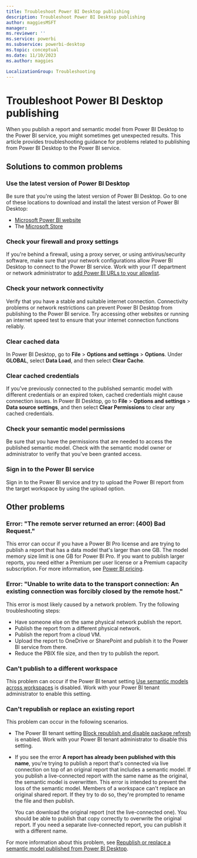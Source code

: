 ```yaml
---
title: Troubleshoot Power BI Desktop publishing
description: Troubleshoot Power BI Desktop publishing
author: maggiesMSFT
manager: 
ms.reviewer: ''
ms.service: powerbi
ms.subservice: powerbi-desktop
ms.topic: conceptual
ms.date: 11/10/2023
ms.author: maggies

LocalizationGroup: Troubleshooting
---
```


# Troubleshoot Power BI Desktop publishing

When you publish a report and semantic model from Power BI Desktop to the Power BI service, you might sometimes get unexpected results. This article provides troubleshooting guidance for problems related to publishing from Power BI Desktop to the Power BI service.

## Solutions to common problems

### Use the latest version of Power BI Desktop

Be sure that you're using the latest version of Power BI Desktop. Go to one of these locations to download and install the latest version of Power BI Desktop:

- [Microsoft Power BI website](https://powerbi.microsoft.com/downloads/)
- The [Microsoft Store](https://apps.microsoft.com/store/detail/power-bi-desktop/9NTXR16HNW1T)

### Check your firewall and proxy settings

If you're behind a firewall, using a proxy server, or using antivirus/security software, make sure that your network configurations allow Power BI Desktop to connect to the Power BI service. Work with your IT department or network administrator to [add Power BI URLs to your allowlist](/fabric/security/power-bi-allow-list-urls). 

### Check your network connectivity

Verify that you have a stable and suitable internet connection. Connectivity problems or network restrictions can prevent Power BI Desktop from publishing to the Power BI service. Try accessing other websites or running an internet speed test to ensure that your internet connection functions reliably.

### Clear cached data

In Power BI Desktop, go to **File** > **Options and settings** > **Options**. Under **GLOBAL**, select **Data Load**, and then select **Clear Cache**.

### Clear cached credentials

If you've previously connected to the published semantic model with different credentials or an expired token, cached credentials might cause connection issues. In Power BI Desktop, go to **File** > **Options and settings** > **Data source settings**, and then select **Clear Permissions** to clear any cached credentials.

### Check your semantic model permissions

Be sure that you have the permissions that are needed to access the published semantic model. Check with the semantic model owner or administrator to verify that you've been granted access.

### Sign in to the Power BI service

Sign in to the Power BI service and try to upload the Power BI report from the target workspace by using the upload option.

## Other problems

### Error: "The remote server returned an error: (400) Bad Request."

This error can occur if you have a Power BI Pro license and are trying to publish a report that has a data model that's larger than one GB. The model memory size limit is one GB for Power BI Pro. If you want to publish larger reports, you need either a Premium per user license or a Premium capacity subscription. For more information, see [Power BI pricing](https://powerbi.microsoft.com/pricing/). 

### Error: "Unable to write data to the transport connection: An existing connection was forcibly closed by the remote host."

This error is most likely caused by a network problem. Try the following troubleshooting steps:

- Have someone else on the same physical network publish the report.
- Publish the report from a different physical network.
- Publish the report from a cloud VM.
- Upload the report to OneDrive or SharePoint and publish it to the Power BI service from there.
- Reduce the PBIX file size, and then try to publish the report.

### Can't publish to a different workspace

This problem can occur if the Power BI tenant setting [Use semantic models across workspaces](/fabric/admin/portal-workspace#use-semantic-models-across-workspaces) is disabled. Work with your Power BI tenant administrator to enable this setting.

### Can't republish or replace an existing report

This problem can occur in the following scenarios.

- The Power BI tenant setting [Block republish and disable package refresh](/fabric/admin/service-admin-portal-dataset-security#block-republish-and-disable-package-refresh) is enabled. Work with your Power BI tenant administrator to disable this setting.

- If you see the error **A report has already been published with this name**, you're trying to publish a report that's connected via live connection on top of an original report that includes a semantic model. If you publish a live-connected report with the same name as the original, the semantic model is overwritten. This error is intended to prevent the loss of the semantic model. Members of a workspace can't replace an original shared report. If they try to do so, they're prompted to rename the file and then publish.

   You can download the original report (not the live-connected one). You should be able to publish that copy correctly to overwrite the original report. If you need a separate live-connected report, you can publish it with a different name.

For more information about this problem, see [Republish or replace a semantic model published from Power BI Desktop](desktop-upload-desktop-files.md#republish-or-replace-a-semantic-model-published-from-power-bi-desktop).
